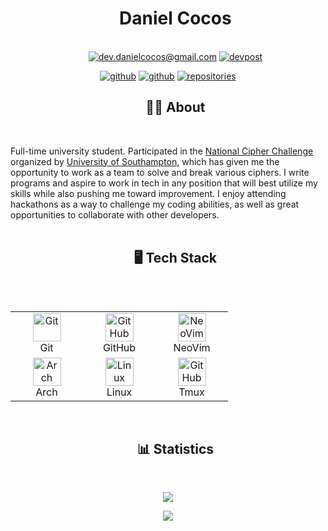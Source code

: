 <div id="user-content-toc" align="center">
  <ul align="center" style="list-style: none;">
    <summary align="center">
      <h1 align="center">Daniel Cocos</h1></br>
       <a href="mailto:dev.danielcocos@gmail.com"><img alt="dev.danielcocos@gmail.com" title="Gmail" src="https://custom-icon-badges.demolab.com/badge/-dev.danielcocos@gmail.com-C13535?style=for-the-badge&logoColor=white&logo=mail"/></a>
  <a href="https://devpost.com/Daniel-Cocos" target="blank"><img alt="devpost" src="https://img.shields.io/badge/Daniel Cocos-0077B5?style=for-the-badge&logo=devpost&logoColor=white" /></a>
    </summary>
  </ul>
</div>

<p align="center">
  <a href="https://github.com/Daniel-Cocos"><img alt="github" title="GitHub" src="https://custom-icon-badges.demolab.com/badge/-Github-1F222E?style=for-the-badge&logoColor=white&logo=github"/></a>
  <a href="https://linkedin.com/in/Daniel-Cocos"><img alt="github" title="LinkedIn" src="https://custom-icon-badges.demolab.com/badge/-Linkedin-1F222E?style=for-the-badge&logoColor=white&logo=linkein"/></a>
  <a href="https://github.com/Daniel-Cocos?tab=repositories&sort=stargazers"><img alt="repositories" title="Repositories" src="https://custom-icon-badges.demolab.com/badge/-Repos-1F222E?style=for-the-badge&logoColor=white&logo=repo"/></a>
</p>


<div id="user-content-toc" align="center">
  <ul align="center" style="list-style: none;">
    <summary align="center">
      <h2 align="center">🧑‍💻 About</h2></br>
    </summary>
  </ul>
</div>
Full-time university student. Participated in the <a href="https://www.cipherchallenge.org/">National Cipher Challenge</a> organized by <a href="https://www.southampton.ac.uk/">University of Southampton</a>, which has given me the opportunity to work as a team to solve and break various ciphers. I write programs and aspire to work in tech in any position that will best utilize my skills while also pushing me toward improvement. I enjoy attending hackathons as a way to challenge my coding abilities, as well as great opportunities to collaborate with other developers.
<br/>
<br/>

<div id="user-content-toc" align="center">
  <ul align="center" style="list-style: none;">
    <summary align="center">
      <h2 align="center">🖥️ Tech Stack</h2></br>
    </summary>
  </ul>
</div>
  
<div style="display: flex; align-items: flex-start; align: center">
  <table align="center">
      <td align="center" width="100">
        <a href="https://git-scm.com/">
          <img src="https://www.vectorlogo.zone/logos/git-scm/git-scm-icon.svg" alt="Git" width="45" height="45" />
        </a>
        <br>Git
      </td>
    <td align="center" width="100">
        <a href="https://github.com/Daniel-Cocos">
          <img src="https://www.vectorlogo.zone/logos/github/github-tile.svg" alt="GitHub" width="45" height="45" />
        </a>
        <br>GitHub
      </td>
     <td align="center" width="100">
        <a href="https://neovim.io/">
          <img src="https://www.vectorlogo.zone/logos/neovimio/neovimio-icon.svg" alt="NeoVim" width="45" height="45" />
        </a>
        <br>NeoVim
    </tr>
    <tr>
      <td align="center" width="100">
        <a href="https://archlinux.org/">
          <img src="https://www.vectorlogo.zone/logos/archlinux/archlinux-icon.svg" alt="Arch Linux" width="45" height="45" />
        </a>
        <br>Arch
      </td>
      <td align="center" width="100">
        <a href="https://www.linux.com/">
          <img src="https://www.vectorlogo.zone/logos/linux/linux-icon.svg" alt="Linux" width="45" height="45" />
        </a>
        <br>Linux
      </td>
    <td align="center" width="100">
        <a href="https://github.com/tmux/tmux/wiki">
          <img src="https://cdn.jsdelivr.net/gh/devicons/devicon@latest/icons/tmux/tmux-original.svg" alt="GitHub" width="45" height="45" />
        </a>
        <br>Tmux
      </td>
    </tr>
  </table>
</div>

</details>
<br/>

<div id="user-content-toc" align="center">
  <ul align="center" style="list-style: none;">
    <summary align="center">
      <h2 align="center">📊 Statistics</h2></br>
    </summary>
  </ul>
</div>
  
<p align="center">

<img src ="https://github-readme-streak-stats.herokuapp.com?user=Daniel-Cocos&hide_border=true&background=00000000&stroke=06909A&ring=06909A&fire=06909A&currStreakLabel=06909A&sideNums=ffffff&currStreakNum=ffffff&dates=AAAAAA&sideLabels=ffffff">

</p>

<p align="center">
  
<img height="auto" width="auto" src ="https://github-readme-stats.vercel.app/api/top-langs/?username=Daniel-Cocos&layout=compact&hide_border=true&bg_color=00000000&langs_count=999&hide=jupyter%20notebook,tex,css,php&exclude_repo=Pacman-AI&title_color=06909A&text_color=ffffff">

</p>
